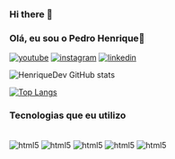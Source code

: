 ### Hi there 👋

### Olá, eu sou o Pedro Henrique👋

[![youtube](https://img.shields.io/badge/YouTube-FF0000?style=for-the-badge&logo=youtube&logoColor=white)]()
[![instagram](https://img.shields.io/badge/Instagram-E4405F?style=for-the-badge&logo=instagram&logoColor=white)]()
[![linkedin](https://img.shields.io/badge/LinkedIn-0077B5?style=for-the-badge&logo=linkedin&logoColor=white)]()

![HenriqueDev GitHub stats](https://github-readme-stats.vercel.app/api?username=DevPedrogit&show_icons=true&theme=radical)

[![Top Langs](https://github-readme-stats.vercel.app/api/top-langs/?username=DevPedrogit&langs_count=8)](https://github.com/anuraghazra/github-readme-stats)


### Tecnologias que eu utilizo

<div style="display: inline_block"><br>
    <img src="https://img.shields.io/badge/HTML5-E34F26?style=for-the-badge&logo=html5&logoColor=white" alt="html5" align="center"/>
    <img src="https://img.shields.io/badge/CSS3-1572B6?style=for-the-badge&logo=css3&logoColor=white" alt="html5" align="center"/>
    <img src="https://img.shields.io/badge/JavaScript-F7DF1E?style=for-the-badge&logo=javascript&logoColor=black" alt="html5" align="center"/>
    <img src="https://img.shields.io/badge/Sass-CC6699?style=for-the-badge&logo=sass&logoColor=white" alt="html5" align="center"/>
    <img src="https://img.shields.io/badge/Bootstrap-563D7C?style=for-the-badge&logo=bootstrap&logoColor=white" alt="html5" align="center"/>
</div>
